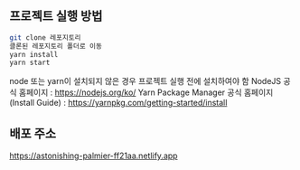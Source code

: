 ## 프로젝트 실행 방법

```bash
git clone 레포지토리
클론된 레포지토리 폴더로 이동
yarn install
yarn start
```

node 또는 yarn이 설치되지 않은 경우 프로젝트 실행 전에 설치하여야 함
NodeJS 공식 홈페이지 : https://nodejs.org/ko/
Yarn Package Manager 공식 홈페이지 (Install Guide) : https://yarnpkg.com/getting-started/install

## 배포 주소

https://astonishing-palmier-ff21aa.netlify.app
